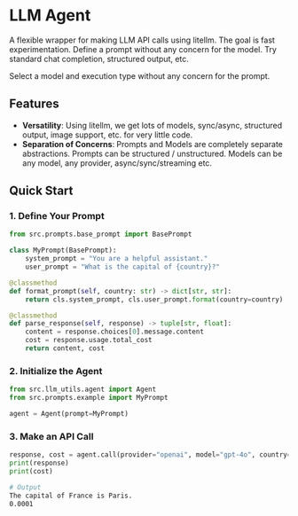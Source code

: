 # LLM Agent

A flexible wrapper for making LLM API calls using litellm. 
The goal is fast experimentation.
Define a prompt without any concern for the model. Try standard chat completion, structured output, etc.

Select a model and execution type without any concern for the prompt.

## Features

- **Versatility**: Using litellm, we get lots of models, sync/async, structured output, image support, etc. for very little code.
- **Separation of Concerns**: Prompts and Models are completely separate abstractions. Prompts can be structured / unstructured. Models can be any model, any provider, async/sync/streaming etc.


## Quick Start

### 1. Define Your Prompt

```python
from src.prompts.base_prompt import BasePrompt

class MyPrompt(BasePrompt):
    system_prompt = "You are a helpful assistant."
    user_prompt = "What is the capital of {country}?"

@classmethod
def format_prompt(self, country: str) -> dict[str, str]:
    return cls.system_prompt, cls.user_prompt.format(country=country)

@classmethod
def parse_response(self, response) -> tuple[str, float]:
    content = response.choices[0].message.content
    cost = response.usage.total_cost
    return content, cost
```

### 2. Initialize the Agent

```python
from src.llm_utils.agent import Agent
from src.prompts.example import MyPrompt

agent = Agent(prompt=MyPrompt)
```

### 3. Make an API Call

```python
response, cost = agent.call(provider="openai", model="gpt-4o", country="France")
print(response)
print(cost)
```

```bash
# Output
The capital of France is Paris.
0.0001
```

